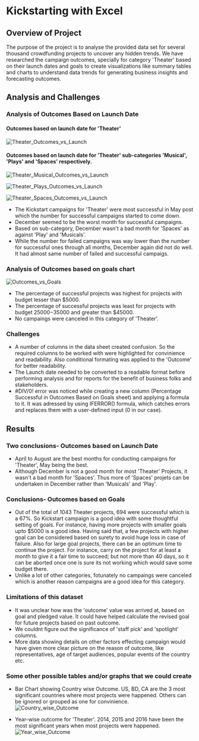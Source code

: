 # **Kickstarting with Excel**

## **Overview of Project**
The purpose of the project is to analyse the provided data set for several thousand crowdfunding projects to uncover any hidden trends. We have researched the campaign outcomes, specially for category 'Theater' based on their launch dates and goals to create visualizations like summary tables and charts to understand data trends for generating business insights and forecasting outcomes. 

## **Analysis and Challenges**
### **Analysis of Outcomes Based on Launch Date**
#### Outcomes based on launch date for 'Theater' 

![Theater_Outcomes_vs_Launch](./Resources/Theater_Outcomes_vs_Launch.png)

#### Outcomes based on launch date for 'Theater' sub-categories 'Musical', 'Plays' and 'Spaces' respectively.

![Theater_Musical_Outcomes_vs_Launch](./Resources/Theater_Musical_Outcomes_vs_Launch.png)

![Theater_Plays_Outcomes_vs_Launch](./Resources/Theater_Plays_Outcomes_vs_Launch.png)

![Theater_Spaces_Outcomes_vs_Launch](./Resources/Theater_Spaces_Outcomes_vs_Launch.png)

* The Kickstart campaigns for 'Theater' were most successful in May post which the number for successful campaigns started to come down.
* December seemed to be the worst month for successful campaigns.
* Based on sub-category, December wasn't a bad month for 'Spaces' as against 'Play' and 'Musicals'.
* While the number for failed campaigns was way lower than the number for successful ones through all months, December again did not do well. It had almost same number of failed and successful campaigs.

### **Analysis of Outcomes based on goals chart**

![Outcomes_vs_Goals](./Resources/Outcomes_vs_Goals.png)

* The percentage of successful projects was highest for projects with budget lesser than $5000.
* The percentage of successful projects was least for projects with budget $25000-$35000 and greater than $45000.
* No campaings were canceled in this category of 'Theater'.

### **Challenges**
* A number of columns in the data sheet created confusion. So the required columns to be worked with were highlighted for convinience and readability. Also conditional formating was applied to the 'Outcome' for better readability.
* The Launch date needed to be converted to a readable format before performing analysis and for reports for the benefit of business folks and stakeholders.
* #DIV/0! error was noticed while creating a new column (Percentage Successful in Outcomes Based on Goals sheet) and applying a formula to it. It was adressed by using IFERROR() formula, which catches errors and  replaces them with a user-defined input (0 in our case).

## **Results**
### **Two conclusions- Outcomes based on Launch Date**
* April to August are the best months for conducting campaigns for 'Theater', May being the best.
* Although December is not a good month for most 'Theater' Projects, it wasn't a bad month for 'Spaces'. Thus more of 'Spaces' projets can be undertaken in December rather than 'Musicals' and 'Play'.

### **Conclusions- Outcomes based on Goals**
* Out of the total of 1043 Theater projects, 694 were successful which is a 67%. So Kickstart campaign is a good idea with some thoughtful setting of goals. For instance, having more projects with smaller goals upto $5000 is a good idea. Having said that, a few projects with higher goal can be considered based on surety to avoid huge loss in case of failure. Also for large goal projects, there can be an optimum time to continue the project. For instance, carry on the project for at least a month to give it a fair time to succeed; but not more than 40 days, so it can be aborted once one is sure its not working which would save some budget there.  
* Unlike a lot of other categories, fotunately no campaings were canceled which is another reason campaigns are a good idea for this category.

### **Limitations of this dataset**
* It was unclear how was the 'outcome' value was arrived at, based on goal and pledged value. It could have helped calculate the revised goal for future projects based on past outcome.
* We couldnt figure out the significance of 'staff pick' and 'spotlight' columns.
* More data showing details on other factors effecting campaign would have given more clear picture on the reason of outcome, like representatives, age of target audiences, popular events of the country etc.

### **Some other possible tables and/or graphs that we could create**
* Bar Chart showing Country wise Outcome. US, BD, CA are the 3 most significant countries where most projects were happened. Others can be ignored or grouped as one for convinience.
![Country_wise_Outcome](./Resources/Country_wise_Outcome.png)

* Year-wise outcome for 'Theater'. 2014, 2015 and 2016 have been the most significant years when most projects were happened. 
![Year_wise_Outcome](./Resources/Year_wise_Outcome.png)








